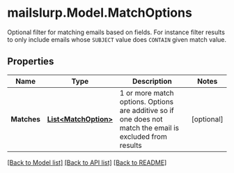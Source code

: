# mailslurp.Model.MatchOptions
Optional filter for matching emails based on fields. For instance filter results to only include emails whose `SUBJECT` value does `CONTAIN` given match value.
## Properties

Name | Type | Description | Notes
------------ | ------------- | ------------- | -------------
**Matches** | [**List&lt;MatchOption&gt;**](MatchOption.md) | 1 or more match options. Options are additive so if one does not match the email is excluded from results | [optional] 

[[Back to Model list]](../README.md#documentation-for-models) [[Back to API list]](../README.md#documentation-for-api-endpoints) [[Back to README]](../README.md)

